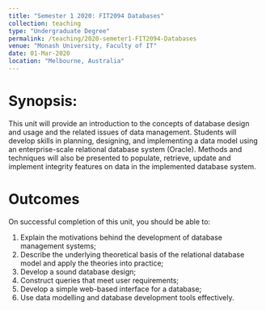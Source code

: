 ```yaml
---
title: "Semester 1 2020: FIT2094 Databases"
collection: teaching
type: "Undergraduate Degree"
permalink: /teaching/2020-semeter1-FIT2094-Databases
venue: "Monash University, Faculty of IT"
date: 01-Mar-2020
location: "Melbourne, Australia"
---
```


Synopsis:
======
This unit will provide an introduction to the concepts of database design and usage and the related issues of data management. Students will develop skills in planning, designing, and implementing a data model using an enterprise-scale relational database system (Oracle). Methods and techniques will also be presented to populate, retrieve, update and implement integrity features on data in the implemented database system.


Outcomes
======
On successful completion of this unit, you should be able to:

1. Explain the motivations behind the development of database management systems;
2. Describe the underlying theoretical basis of the relational database model and apply the theories into practice;
3. Develop a sound database design;
4. Construct queries that meet user requirements;
5. Develop a simple web-based interface for a database;
6. Use data modelling and database development tools effectively.